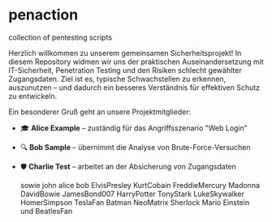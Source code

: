 # penaction
collection of pentesting scripts

Herzlich willkommen zu unserem gemeinsamen Sicherheitsprojekt!
In diesem Repository widmen wir uns der praktischen Auseinandersetzung mit IT-Sicherheit, Penetration Testing und den Risiken schlecht gewählter Zugangsdaten. Ziel ist es, typische Schwachstellen zu erkennen, auszunutzen – und dadurch ein besseres Verständnis für effektiven Schutz zu entwickeln.

Ein besonderer Gruß geht an unsere Projektmitglieder:
- 🎓 **Alice Example** – zuständig für das Angriffsszenario "Web Login"
- 🔍 **Bob Sample** – übernimmt die Analyse von Brute-Force-Versuchen
- 🛡️ **Charlie Test** – arbeitet an der Absicherung von Zugangsdaten

  sowie john	alice	bob ElvisPresley KurtCobain	FreddieMercury Madonna	DavidBowie	JamesBond007	HarryPotter	TonyStark	LukeSkywalker	HomerSimpson TeslaFan	Batman	NeoMatrix	Sherlock Mario	Einstein	
und BeatlesFan
